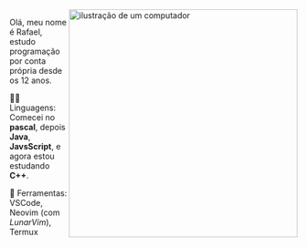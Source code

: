 <img src="https://raw.githubusercontent.com/MicaelliMedeiros/micaellimedeiros/master/image/computer-illustration.png" alt="ilustração de um computador" min-width="400px" max-width="400px" width="400px" align="right">

<p align="left"> 
  Olá, meu nome é Rafael, estudo programação por conta própria desde os 12 anos.<br>
</p>

<p align="left">
  🧑‍💻 Linguagens: Comecei no <strong>pascal</strong>, depois <strong>Java</strong>, <strong>JavsScript</strong>, e agora estou estudando <strong>C++</strong>.
</p>

<p align="left">
  💼 Ferramentas: VSCode, Neovim (com <em>LunarVim</em>), Termux
</p>
